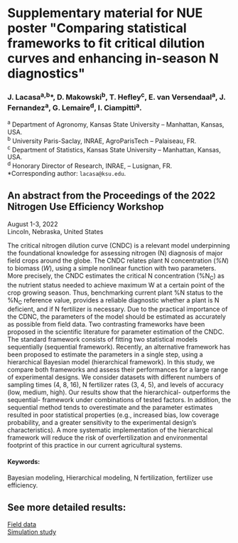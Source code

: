 # Supplementary material for NUE poster "Comparing statistical frameworks to fit critical dilution curves and enhancing in-season N diagnostics"  

### J. Lacasa<sup>a,b</sup>*, D. Makowski<sup>b</sup>, T. Hefley<sup>c</sup>, E. van Versendaal<sup>a</sup>, J. Fernandez<sup>a</sup>, G. Lemaire<sup>d</sup>, I. Ciampitti<sup>a</sup>.  
<sup>a</sup> Department of Agronomy, Kansas State University – Manhattan, Kansas, USA.  
<sup>b</sup> University Paris-Saclay, INRAE, AgroParisTech – Palaiseau, FR.  
<sup>c</sup> Department of Statistics, Kansas State University – Manhattan, Kansas, USA.  
<sup>d</sup> Honorary Director of Research, INRAE, – Lusignan, FR.  
*Corresponding author: `lacasa@ksu.edu`.   

## An abstract from the Proceedings of the 2022 Nitrogen Use Efficiency Workshop  

August 1-3, 2022  
Lincoln, Nebraska, United States  


The critical nitrogen dilution curve (CNDC) is a relevant model underpinning the foundational knowledge for assessing nitrogen (N) diagnosis of major field crops around the globe. The CNDC relates plant N concentration (*%N*) to biomass (*W*), using a simple nonlinear function with two parameters. More precisely, the CNDC estimates the critical N concentration (%N<sub>C</sub>) as the nutrient status needed to achieve maximum W at a certain point of the crop growing season. Thus, benchmarking current plant %N status to the %N<sub>C</sub> reference value, provides a reliable diagnostic whether a plant is N deficient, and if N fertilizer is necessary. Due to the practical importance of the CDNC, the parameters of the model should be estimated as accurately as possible from field data. Two contrasting frameworks have been proposed in the scientific literature for parameter estimation of the CNDC. The standard framework consists of fitting two statistical models sequentially (sequential framework). Recently, an alternative framework has been proposed to estimate the parameters in a single step, using a hierarchical Bayesian model (hierarchical framework). In this study, we compare both frameworks and assess their performances for a large range of experimental designs. We consider datasets with different numbers of sampling times (4, 8, 16), N fertilizer rates (3, 4, 5), and levels of accuracy (low, medium, high). Our results show that the hierarchical- outperforms the sequential- framework under combinations of tested factors. In addition, the sequential method tends to overestimate $%N_C$ and the parameter estimates resulted in poor statistical properties (e.g., increased bias, low coverage probability, and a greater sensitivity to the experimental design’s characteristics). A more systematic implementation of the hierarchical framework will reduce the risk of overfertilization and environmental footprint of this practice in our current agricultural systems.  

#### Keywords:  
Bayesian modeling, Hierarchical modeling, N fertilization, fertilizer use efficiency.  

## See more detailed results:  
[Field data](https://github.com/jlacasa/NUEposter_compdata/blob/master/markdown/field_data.md)  
[Simulation study](https://github.com/jlacasa/NUEposter_compdata/blob/master/markdown/results_simulation_study.md)  


